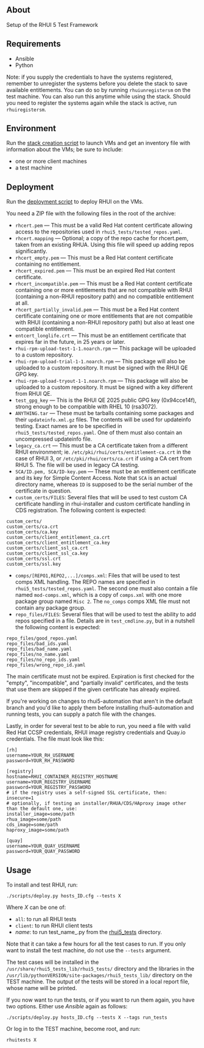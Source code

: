 About
-----
Setup of the RHUI 5 Test Framework

Requirements
------------
* Ansible
* Python

Note: if you supply the credentials to have the systems registered, remember to unregister
the systems before you delete the stack to save available entitlements.
You can do so by running `rhuiunregistersm` on the test machine.
You can also run this anytime while using the stack.
Should you need to register the systems again while the stack is active, run `rhuiregistersm`.

Environment
-----------
Run the [stack creation script](../scripts/README.md) to launch VMs and get an inventory file
with information about the VMs; be sure to include:
* one or more client machines
* a test machine

Deployment
----------
Run the [deployment script](../scripts/deploy.py) to deploy RHUI on the VMs.

You need a ZIP file with the following files in the root of the archive:

* `rhcert.pem` — This must be a valid Red Hat content certificate allowing access to the repositories used in `rhui5_tests/tested_repos.yaml`.
* `rhcert.mapping` — Optional; a copy of the repo cache for rhcert.pem, taken from an existing RHUA. Using this file will speed up adding repos significantly.
* `rhcert_empty.pem` — This must be a Red Hat content certificate containing no entitlement.
* `rhcert_expired.pem` — This must be an expired Red Hat content certificate.
* `rhcert_incompatible.pem` — This must be a Red Hat content certificate containing one or more entitlements that are not compatible with RHUI (containing a non-RHUI repository path) and no compatible entitlement at all.
* `rhcert_partially_invalid.pem` — This must be a Red Hat content certificate containing one or more entitlements that are not compatible with RHUI (containing a non-RHUI repository path) but also at least one compatible entitlement.
* `entcert_longlife.crt` — This must be an entitlement certificate that expires far in the future, in 25 years or later.
* `rhui-rpm-upload-test-1-1.noarch.rpm` — This package will be uploaded to a custom repository.
* `rhui-rpm-upload-trial-1-1.noarch.rpm` — This package will also be uploaded to a custom repository. It must be signed with the RHUI QE GPG key.
* `rhui-rpm-upload-tryout-1-1.noarch.rpm` — This package will also be uploaded to a custom repository. It must be signed with a key different from RHUI QE.
* `test_gpg_key` — This is the RHUI QE 2025 public GPG key (0x94cce14f), strong enough to be compatible with RHEL 10 (rsa3072).
* `ANYTHING.tar` — These must be tarballs containing some packages and their `updateinfo.xml.gz` files. The contents will be used for updateinfo testing. Exact names are to be specified in `rhui5_tests/tested_repos.yaml`. One of them must also contain an uncompressed updateinfo file.
* `legacy_ca.crt` — This must be a CA certificate taken from a different RHUI environment; ie. `/etc/pki/rhui/certs/entitlement-ca.crt` in the case of RHUI 3, or `/etc/pki/rhui/certs/ca.crt` if using a CA cert from RHUI 5. The file will be used in legacy CA testing.
* `SCA/ID.pem, SCA/ID-key.pem` — These must be an entitlement certificate and its key for Simple Content Access. Note that `SCA` is an actual directory name, whereas `ID` is supposed to be the serial number of the certificate in question.
* `custom_certs/FILES`: Several files that will be used to test custom CA certificate handling in rhui-installer and custom certificate handling in CDS registration. The following content is expected:

```
custom_certs/
custom_certs/ca.crt
custom_certs/ca.key
custom_certs/client_entitlement_ca.crt
custom_certs/client_entitlement_ca.key
custom_certs/client_ssl_ca.crt
custom_certs/client_ssl_ca.key
custom_certs/ssl.crt
custom_certs/ssl.key
```

* `comps/[REPO1,REPO2,...]/comps.xml`: Files that will be used to test comps XML handling. The REPO names are specified in `rhui5_tests/tested_repos.yaml`. The second one must also contain a file named `mod-comps.xml`, which is a copy of `comps.xml` with one more package group named `Misc 2`. The `no_comps` comps XML file must not contain any package group.
* `repo_files/FILES`: Several files that will be used to test the ability to add repos specified in a file. Details are in `test_cmdline.py`, but in a nutshell the following content is expected:

```
repo_files/good_repos.yaml
repo_files/bad_ids.yaml
repo_files/bad_name.yaml
repo_files/no_name.yaml
repo_files/no_repo_ids.yaml
repo_files/wrong_repo_id.yaml
```

The main certificate must not be expired. Expiration is first checked for the "empty",
"incompatible", and "partially invalid" certificates, and the tests that use them are skipped if
the given certificate has already expired.

If you're working on changes to rhui5-automation that aren't in the default branch and you'd like to
apply them before installing rhui5-automation and running tests, you can supply a patch file
with the changes.

Lastly, in order for several test to be able to run, you need a file with valid Red Hat CCSP
credentials, RHUI image registry credentials and Quay.io credentials. The file must look like this:

```
[rh]
username=YOUR_RH_USERNAME
password=YOUR_RH_PASSWORD

[registry]
hostname=RHUI_CONTAINER_REGISTRY_HOSTNAME
username=YOUR_REGISTRY_USERNAME
password=YOUR_REGISTRY_PASSWORD
# if the registry uses a self-signed SSL certificate, then:
insecure=1 
# optionally, if testing an installer/RHUA/CDS/HAproxy image other than the default one, use:
installer_image=some/path
rhua_image=some/path
cds_image=some/path
haproxy_image=some/path

[quay]
username=YOUR_QUAY_USERNAME
password=YOUR_QUAY_PASSWORD
```

Usage
--------
To install and test RHUI, run:

```
./scripts/deploy.py hosts_ID.cfg --tests X
```

Where _X_ can be one of:

* `all`: to run all RHUI tests
* `client`: to run RHUI client tests
* _name_: to run test\_name\_.py from the [rhui5\_tests](./rhui5\_tests) directory.

Note that it can take a few hours for all the test cases to run.
If you only want to install the test machine, do not use the `--tests` argument.

The test cases will be installed in the `/usr/share/rhui5_tests_lib/rhui5_tests/` directory
and the libraries in the `/usr/lib/pythonVERSION/site-packages/rhui5_tests_lib/` directory
on the TEST machine.
The output of the tests will be stored in a local report file, whose name will be printed.

If you now want to run the tests, or if you want to run them again, you have two options.
Either use _Ansible_ again as follows:

```
./scripts/deploy.py hosts_ID.cfg --tests X --tags run_tests
```

Or log in to the TEST machine, become root, and run:

`rhuitests X`
